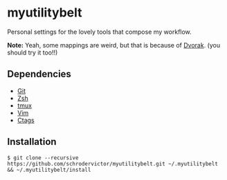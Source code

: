 # myutilitybelt

Personal settings for the lovely tools that compose my workflow.

**Note:** Yeah, some mappings are weird, but that is because of 
[Dvorak](http://en.wikipedia.org/wiki/Dvorak_Simplified_Keyboard).
(you should try it too!!)

## Dependencies

* [Git](http://git-scm.com/)
* [Zsh](http://www.zsh.org/)
* [tmux](http://tmux.sourceforge.net/)
* [Vim](http://www.vim.org/)
* [Ctags](http://ctags.sourceforge.net/)

## Installation

    $ git clone --recursive https://github.com/schrodervictor/myutilitybelt.git ~/.myutilitybelt && ~/.myutilitybelt/install

